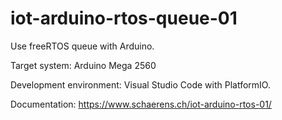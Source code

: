 # iot-arduino-rtos-queue-01

Use freeRTOS queue with Arduino.

Target system: Arduino Mega 2560

Development environment: Visual Studio Code with PlatformIO.

Documentation: https://www.schaerens.ch/iot-arduino-rtos-01/
